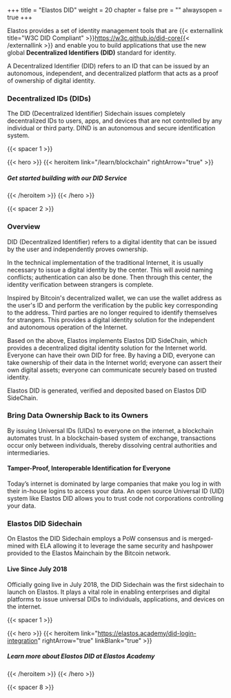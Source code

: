 
+++
title = "Elastos DID"
weight = 20
chapter = false
pre = ""
alwaysopen = true
+++

Elastos provides a set of identity management tools that are 
{{< externallink title="W3C DID Compliant" >}}https://w3c.github.io/did-core{{< /externallink >}}
and enable you to build applications that use the new global **Decentralized Identifiers (DID)** standard for identity.
 
A Decentralized Identifier (DID) refers to an ID that can be issued by an autonomous, independent, and decentralized 
platform that acts as a proof of ownership of digital identity.

### Decentralized IDs (DIDs)

The DID (Decentralized Identifier) Sidechain issues completely decentralized IDs to users, apps, and devices that are 
not controlled by any individual or third party. DIND is an autonomous and secure identification system.

{{< spacer 1 >}}

{{< hero >}}
    {{< heroitem link="/learn/blockchain" rightArrow="true" >}}
        <h5>Get started building with our DID Service</h5>
    {{< /heroitem >}}
{{< /hero >}}

{{< spacer 2 >}}

### Overview

DID (Decentralized Identifier) ​​refers to a digital identity that can be issued by the user and independently proves ownership.

In the technical implementation of the traditional Internet, it is usually necessary to issue a digital identity by the center. This will avoid naming conflicts; authentication can also be done. Then through this center, the identity verification between strangers is complete.

Inspired by Bitcoin's decentralized wallet, we can use the wallet address as the user's ID and perform the verification by the public key corresponding to the address. Third parties are no longer required to identify themselves for strangers. This provides a digital identity solution for the independent and autonomous operation of the Internet.

Based on the above, Elastos implements Elastos DID SideChain, which provides a decentralized digital identity solution for the Internet world. Everyone can have their own DID for free. By having a DID, everyone can take ownership of their data in the Internet world; everyone can assert their own digital assets; everyone can communicate securely based on trusted identity.

Elastos DID is generated, verified and deposited based on Elastos DID SideChain. 

### Bring Data Ownership Back to its Owners

By issuing Universal IDs (UIDs) to everyone on the internet, a blockchain automates trust. In a blockchain-based 
system of exchange, transactions occur only between individuals, thereby dissolving central authorities and intermediaries.

#### Tamper-Proof, Interoperable Identification for Everyone

Today’s internet is dominated by large companies that make you log in with their in-house logins to access your data. 
An open source Universal ID (UID) system like Elastos DID allows you to trust code not corporations controlling your data.

### Elastos DID Sidechain

On Elastos the DID Sidechain employs a PoW consensus and is merged-mined with ELA allowing it to leverage the same 
security and hashpower provided to the Elastos Mainchain by the Bitcoin network.

#### Live Since July 2018

Officially going live in July 2018, the DID Sidechain was the first sidechain to launch on Elastos. It plays a vital 
role in enabling enterprises and digital platforms to issue universal DIDs to individuals, applications, and devices on the internet.

{{< spacer 1 >}}

{{< hero >}}
    {{< heroitem link="https://elastos.academy/did-login-integration" rightArrow="true" linkBlank="true" >}}
        <h5>Learn more about Elastos DID at Elastos Academy</h5>
    {{< /heroitem >}}
{{< /hero >}}

{{< spacer 8 >}}

<!--
## Or Explore More About Decentralized Identities:

{{< spacer 1 >}}

{{< hero >}}
    {{< heroitem title="Sidechains" link="/learn/blockchain/sidechains" >}}
        
    {{< /heroitem >}}
    
    {{< heroitem title="Tokenomics of ELA" link="/learn/blockchain/tokenonmics" >}}
        
    {{< /heroitem >}}
    
    {{< heroitem title="Mainnet, Testnet" link="/learn/blockchain/testnet_mainnet" >}}
        
    {{< /heroitem >}}   
{{< /hero >}}
-->
